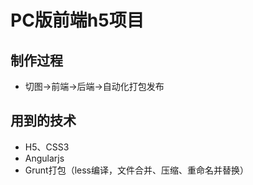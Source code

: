 # PC版前端h5项目
## 制作过程
* 切图->前端->后端->自动化打包发布

## 用到的技术
* H5、CSS3
* Angularjs
* Grunt打包（less编译，文件合并、压缩、重命名并替换）
